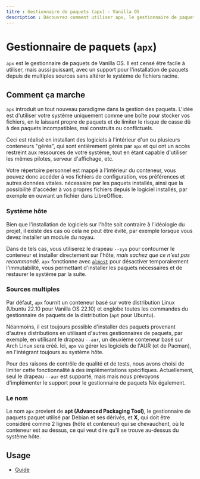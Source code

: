 ```yaml
---
titre : Gestionnaire de paquets (apx) - Vanilla OS
description : Découvrez comment utiliser apx, le gestionnaire de paquets de Vanilla OS.
---
```


# Gestionnaire de paquets (`apx`)
`apx` est le gestionnaire de paquets de Vanilla OS. Il est censé être facile à utiliser, 
mais aussi puissant, avec un support pour l'installation de paquets depuis de multiples sources sans altérer le système de fichiers racine.

## Comment ça marche
`apx` introduit un tout nouveau paradigme dans la gestion des paquets. 
L'idée est d'utiliser votre système uniquement comme une boîte pour stocker vos fichiers,
en le laissant propre de paquets et de limiter le risque de casse dû 
à des paquets incompatibles, mal construits ou conflictuels.

Ceci est réalisé en installant des logiciels à l'intérieur d'un ou plusieurs conteneurs "gérés", 
qui sont entièrement gérés par `apx` et qui ont un accès restreint aux ressources de votre système, 
tout en étant capable d'utiliser les mêmes pilotes, serveur d'affichage, etc.

Votre répertoire personnel est mappé à l'intérieur du conteneur, 
vous pouvez donc accéder à vos fichiers de configuration, vos préférences et autres données vitales. 
nécessaire par les paquets installés, ainsi que la possibilité d'accéder à vos propres fichiers depuis le logiciel 
installés, par exemple en ouvrant un fichier dans LibreOffice.

### Système hôte
Bien que l'installation de logiciels sur l'hôte soit contraire à l'idéologie du projet, 
il existe des cas où cela ne peut être évité, par exemple lorsque vous devez 
installer un module du noyau.

Dans de tels cas, vous utiliserez le drapeau `--sys` pour contourner le conteneur et 
installer directement sur l'hôte, *mais sachez que ce n'est pas recommandé*. `apx` 
fonctionne avec [`almost`](/docs/almost) pour désactiver temporairement l'immutabilité, 
vous permettant d'installer les paquets nécessaires et de restaurer le système par la suite.

### Sources multiples
Par défaut, `apx` fournit un conteneur basé sur votre distribution Linux (Ubuntu 22.10 pour Vanilla OS 22.10) 
et englobe toutes les commandes du gestionnaire de paquets de la distribution (`apt` pour Ubuntu).

Néanmoins, il est toujours possible d'installer des paquets provenant d'autres distributions 
en utilisant d'autres gestionnaires de paquets, par exemple, en utilisant le drapeau `--aur`, 
un deuxième conteneur basé sur Arch Linux sera créé. 
Ici, `apx` va gérer les logiciels de l'AUR (et de Pacman), en l'intégrant toujours au système hôte.

Pour des raisons de contrôle de qualité et de tests, nous avons choisi de limiter cette fonctionnalité 
à des implémentations spécifiques. Actuellement, seul le drapeau `--aur` est supporté, mais 
mais nous prévoyons d'implémenter le support pour le gestionnaire de paquets Nix également.

### Le nom
Le nom `apx` provient de **apt (Advanced Packaging Tool)**, le gestionnaire de paquets 
paquet utilisé par Debian et ses dérivés, et **X**, qui doit être considéré comme 
2 lignes (hôte et conteneur) qui se chevauchent, où le conteneur est au dessus, 
ce qui veut dire qu'il se trouve au-dessus du système hôte.

## Usage
- [Guide](/docs/apx/manpage)
